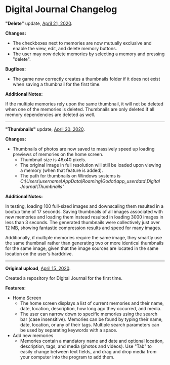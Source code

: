 # Digital Journal Changelog

**"Delete"** update, <ins>April 21, 2020</ins>.

**Changes:**
- The checkboxes next to memories are now mutually exclusive and enable the view, edit, and delete memory buttons.
- The user may now delete memories by selecting a memory and pressing "delete".

**Bugfixes:**

- The game now correctly creates a thumbnails folder if it does not exist when saving a thumbnail for the first time.

**Additional Notes:**

If the multiple memories rely upon the same thumbnail, it will not be deleted when one of the memories is deleted.
Thumbnails are only deleted if all memory dependencies are deleted as well.

<hr />

**"Thumbnails"** update, <ins>April 20, 2020</ins>.

**Changes:**

- Thumbnails of photos are now saved to massively speed up loading previews of memories on the home screen.
  - Thumbnail size is 46x40 pixels.
  - The original image in full resolution will still be loaded upon viewing a memory (when that feature is added).
  - The path for thumbnails on Windows systems is *C:\Users\username\AppData\Roaming\Godot\app_userdata\Digital Journal\Thumbnails"*

**Additional Notes:**

In testing, loading 100 full-sized images and downscaling them resulted in a bootup time of 17 seconds. Saving thumbnails of all images associated with new memories and loading them instead resulted in loading 3000 images in less than 3 seconds. The generated thumbnails were collectively just over 12 MB, showing fantastic compression results and speed for many images.

Additionally, if multiple memories require the same image, they smartly use the same thumbnail rather than generating two or more identical thumbnails for the same image, given that the image sources are located in the same location on the user's harddrive.

<hr />

**Original upload**, <ins>April 15, 2020</ins>.

Created a repository for Digital Journal for the first time.

**Features:**

- Home Screen
  - The home screen displays a list of current memories and their name, date, location, description, how long ago they occurred, and media.
  - The user can narrow down to specific memories using the search bar (case insensitive). Memories can be found by typing their name, date, location, or any of their tags. Multiple search parameters can be used by separating keywords with a space.
- Add new memories
  - Memories contain a mandatory name and date and optional location, description, tags, and media (photos and videos). Use "Tab" to easily change between text fields, and drag and drop media from your computer into the program to add them.